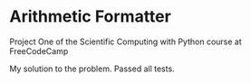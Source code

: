 # Arithmetic Formatter

Project One of the Scientific Computing with Python course at FreeCodeCamp

My solution to the problem. Passed all tests.

